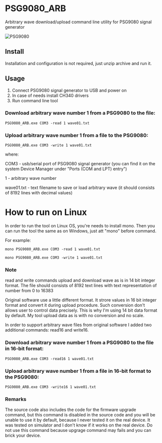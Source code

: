 # PSG9080_ARB
Arbitrary wave download/upload command line utility for PSG9080 signal generator

![PSG9080](https://github.com/qrp73/PSG9080_ARB/assets/46676744/a4469419-fb0c-42e6-ac15-44c7114c8b17)


## Install

Installation and configuration is not required, just unzip archive and run it.

## Usage

1) Connect PSG9080 signal generator to USB and power on
2) In case of needs install CH340 drivers
3) Run command line tool

### Download arbitrary wave number 1 from a PSG9080 to the file:

```
PSG9080_ARB.exe COM3 -read 1 wave01.txt
```

### Upload arbitrary wave number 1 from a file to the PSG9080:

```
PSG9080_ARB.exe COM3 -write 1 wave01.txt
```

where:

COM3 - usb/serial port of PSG9080 signal generator (you can find it on the system Device Manager under "Ports (COM and LPT) entry")

1 - arbitrary wave number

wave01.txt - text filename to save or load arbitrary wave (it should consists of 8192 lines with decimal values)


# How to run on Linux

In order to run the tool on Linux OS, you're needs to install mono. Then you can run the tool the same as on Windows, just att "mono" before command. 

For example:
```
mono PSG9080_ARB.exe COM3 -read 1 wave01.txt
```
```
mono PSG9080_ARB.exe COM3 -write 1 wave01.txt
```


### Note

read and write commands upload and download wave as is in 14 bit integer format. The file should consists of 8192 text lines with text representation of number from 0 to 16383

Original software use a little different format. It strore values in 16 bit integer format and convert it during upload procedure. Such conversion don't allows user to control data precisely. This is why I'm using 14 bit data format by default. My tool upload data as is with no conversion and no scale.

In order to support arbitrary wave files from original software I added two additional commands: read16 and write16.

### Download arbitrary wave number 1 from a PSG9080 to the file in 16-bit format:

```
PSG9080_ARB.exe COM3 -read16 1 wave01.txt
```

### Upload arbitrary wave number 1 from a file in 16-bit format to the PSG9080:

```
PSG9080_ARB.exe COM3 -write16 1 wave01.txt
```

### Remarks

The source code also includes the code for the firmware upgrade command, but this command is disabled in the source code and you will be unable to use it by default, because I never tested it on the real device. It was tested on simulator and I don't know if it works on the real device. Do not use this command because upgrage command may fails and you can brick your device. 

